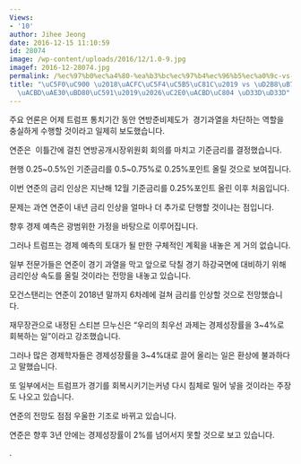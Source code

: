 ```yaml
---
Views:
- '10'
author: Jihee Jeong
date: 2016-12-15 11:10:59
id: 28074
image: /wp-content/uploads/2016/12/1.0-9.jpg
imagef: 2016-12-28074.jpg
permalink: /%ec%97%b0%ec%a4%80-%ea%b3%bc%ec%97%b4%ec%96%b5%ec%a0%9c-vs-%ed%8a%b8%eb%9f%bc%ed%94%84-%ea%b2%bd%ea%b8%b0%eb%b6%80%ec%96%91%ec%8b%a0%ea%b2%bd%ec%a0%84/
title: "\uC5F0\uC900 \u2018\uACFC\uC5F4\uC5B5\uC81C\u2019 vs \uD2B8\uB7FC\uD504 \u2018\
  \uACBD\uAE30\uBD80\uC591\u2019\u2026\uC2E0\uACBD\uC804 \uD33D\uD33D"
---
```


주요 언론은 어제 트럼프 통치기간 동안 연방준비제도가  경기과열을 차단하는 역할을 충실하게 수행할 것이라고 일제히 보도했습니다.

연준은  이틀간에 걸친 연방공개시장위원회 회의를 마치고 기준금리를 결정했습니다.

현행 0.25~0.5%인 기준금리를 0.5~0.75%로 0.25%포인트 올릴 것으로 보여집니다.

이번 연준의 금리 인상은 지난해 12월 기준금리를 0.25%포인트 올린 이후 처음입니다.

문제는 과연 연준이 내년 금리 인상을 얼마나 더 추가로 단행할 것이냐는 점입니다.

향후 경제 예측은 광범위한 가정을 바탕으로 이루어집니다.

그러나 트럼프는 경제 예측의 토대가 될 만한 구체적인 계획을 내놓은 게 거의 없습니다.

일부 전문가들은 연준이 경기 과열을 막고 앞으로 닥칠 경기 하강국면에 대비하기 위해 금리인상 속도를 올릴 것이라는 전망을 내놓고 있습니다.

모건스탠리는 연준이 2018년 말까지 6차례에 걸쳐 금리를 인상할 것으로 전망했습니다.

재무장관으로 내정된 스티븐 므누신은 “우리의 최우선 과제는 경제성장률을 3~4%로 회복하는 일”이라고 강조했습니다.

그러나 많은 경제학자들은 경제성장률을 3~4%대로 끌어 올리는 일은 환상에 불과하다고 말했습니다.

또 일부에서는 트럼프가 경기를 회복시키기는커녕 다시 침체로 밀어 넣을 것이라는 주장도 나오고 있습니다.

연준의 전망도 점점 우울한 기조로 바뀌고 있습니다.

연준은 향후 3년 안에는 경제성장률이 2%를 넘어서지 못할 것으로 보고 있습니다.

.